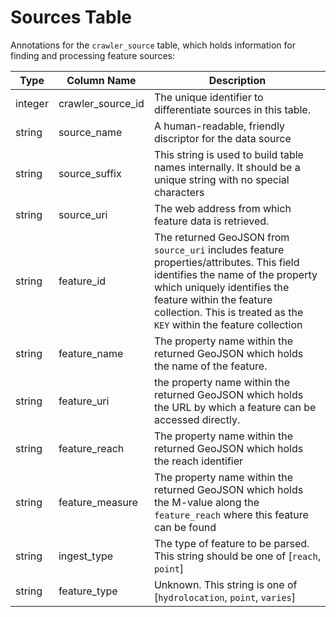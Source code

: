 # Sources Table

Annotations for the `crawler_source` table, which holds information for finding and processing feature sources:

| Type | Column Name | Description |
|------|-------------| ------------|
| integer | crawler_source_id | The unique identifier to differentiate sources in this table. |
| string  | source_name | A human-readable, friendly discriptor for the data source |
| string  | source_suffix | This string is used to build table names internally. It should be a unique string with no special characters |
| string  | source_uri | The web address from which feature data is retrieved. |
| string  | feature_id | The returned GeoJSON from `source_uri` includes feature properties/attributes. This field identifies the name of the property which uniquely identifies the feature within the feature collection. This is treated as the `KEY` within the feature collection |
| string  | feature_name | The property name within the returned GeoJSON which holds the name of the feature. |
| string  | feature_uri  | the property name within the returned GeoJSON which holds the URL by which a feature can be accessed directly. |
| string  | feature_reach | The property name within the returned GeoJSON which holds the reach identifier |
| string  | feature_measure | The property name within the returned GeoJSON which holds the M-value along the `feature_reach` where this feature can be found |
| string  | ingest_type | The type of feature to be parsed.  This string should be one of [`reach`, `point`] |
| string  | feature_type | Unknown.  This string is one of [`hydrolocation`, `point`, `varies`]


